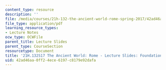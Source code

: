 ```yaml
---
content_type: resource
description: ''
file: /media/courses/21h-132-the-ancient-world-rome-spring-2017/42ad46aa0ff24ece6197c8179e92dafa_MIT21H_132S17_FoundatnMyth.pdf
file_type: application/pdf
learning_resource_types:
- Lecture Notes
ocw_type: OCWFile
parent_title: Lecture Slides
parent_type: CourseSection
resourcetype: Document
title: '21H.132S17 The Ancient World: Rome - Lecture Slides: Foundation Myths'
uid: 42ad46aa-0ff2-4ece-6197-c8179e92dafa
---
```

